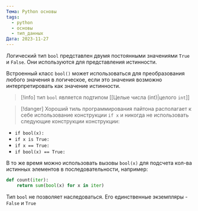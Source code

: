 ```yaml
---
Тема: Python основы
tags:
  - python
  - основы
  - тип_данных
Дата: 2023-11-27
---
```

Логический тип `bool` представлен двумя постоянными значениями `True` и `False`.
Они используются для представления истинности.

Встроенный класс `bool()` может использоваться для преобразования любого значения в логическое, если это значения возможно интерпретировать как значение истинности.

> [!info] тип `bool` является подтипом [[Целые числа (int)|целого `int`]]

>[!danger]
>Хороший тиль программирования пайтона располагает к себе использование конструкции `if x` и никогда не использовать следующие конструкции конструкции:

- `if bool(x):`
- `if x is True:`
- `if x == True:`
- `if bool(x) == True:`

В то же время можно использовать вызовы `bool(x)` для подсчета кол-ва истинных элементов в последовательности, например:
```py
def count(iter):
	return sum(bool(x) for x in iter)
```

Тип `bool` не позволяет наследоваться. Его единственные экземпляры - `False` и `True`

